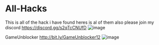 # All-Hacks
This is all of the hack i have found heres is al of them also please join my discord 
https://discord.gg/s2qTcCNUfD
![image](https://user-images.githubusercontent.com/98996547/223782860-2dbc5a2c-bbac-4891-a574-ac3f953afc1c.png)


GameUnblocker http://bit.ly/GameUnblocker12
![image](https://user-images.githubusercontent.com/98996547/225758106-3cce6661-4ae6-49d7-9c4b-5f735b0b1374.png)
